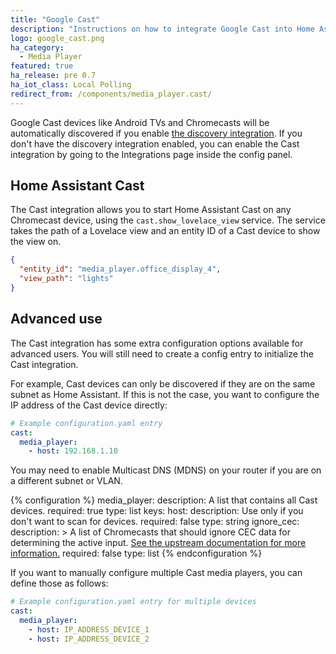 ```yaml
---
title: "Google Cast"
description: "Instructions on how to integrate Google Cast into Home Assistant."
logo: google_cast.png
ha_category:
  - Media Player
featured: true
ha_release: pre 0.7
ha_iot_class: Local Polling
redirect_from: /components/media_player.cast/
---
```


Google Cast devices like Android TVs and Chromecasts will be automatically
discovered if you enable [the discovery integration](/components/discovery/). If
you don't have the discovery integration enabled, you can enable the Cast
integration by going to the Integrations page inside the config panel.

## Home Assistant Cast

The Cast integration allows you to start Home Assistant Cast on any Chromecast device, using the `cast.show_lovelace_view` service. The service takes the path of a Lovelace view and an entity ID of a Cast device to show the view on.

```json
{
  "entity_id": "media_player.office_display_4",
  "view_path": "lights"
}
```

## Advanced use

The Cast integration has some extra configuration options available for advanced
users. You will still need to create a config entry to initialize the Cast
integration.

For example, Cast devices can only be discovered if they are on the same subnet
as Home Assistant. If this is not the case,
you want to configure the IP address of the Cast device directly:

```yaml
# Example configuration.yaml entry
cast:
  media_player:
    - host: 192.168.1.10
```

<div class='note'>
You may need to enable Multicast DNS (MDNS) on your router if you are on a different subnet or VLAN.
</div>

{% configuration %}
media_player:
  description: A list that contains all Cast devices.
  required: true
  type: list
  keys:
    host:
      description: Use only if you don't want to scan for devices.
      required: false
      type: string
    ignore_cec:
      description: >
        A list of Chromecasts that should ignore CEC data for determining the
        active input. [See the upstream documentation for more information.](https://github.com/balloob/pychromecast#ignoring-cec-data)
      required: false
      type: list
{% endconfiguration %}

If you want to manually configure multiple Cast media players, you can define
those as follows:

```yaml
# Example configuration.yaml entry for multiple devices
cast:
  media_player:
    - host: IP_ADDRESS_DEVICE_1
    - host: IP_ADDRESS_DEVICE_2
```

